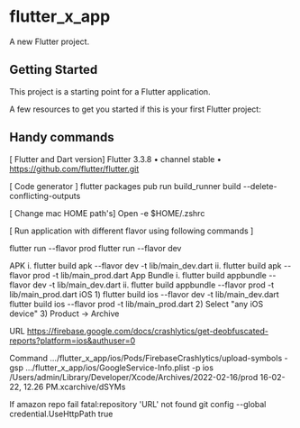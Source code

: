 # flutter_x_app

A new Flutter project.

## Getting Started

This project is a starting point for a Flutter application.

A few resources to get you started if this is your first Flutter project:

## Handy commands

[ Flutter and Dart version]
Flutter 3.3.8 • channel stable • <https://github.com/flutter/flutter.git>

[ Code generator ]
flutter packages pub run build_runner build --delete-conflicting-outputs

[ Change mac HOME path's]
Open -e $HOME/.zshrc

[ Run application with different flavor using following commands ]

flutter run --flavor prod
flutter run --flavor dev

APK
   i. flutter build apk --flavor dev -t lib/main_dev.dart
   ii. flutter build apk --flavor prod -t lib/main_prod.dart
App Bundle
   i. flutter build appbundle --flavor dev -t lib/main_dev.dart
   ii. flutter build appbundle --flavor prod -t lib/main_prod.dart
iOS
   1)
      flutter build ios --flavor dev -t lib/main_dev.dart
      flutter build ios --flavor prod -t lib/main_prod.dart
   2)
      Select "any iOS device"
   3)
      Product -> Archive


URL
<https://firebase.google.com/docs/crashlytics/get-deobfuscated-reports?platform=ios&authuser=0>

Command
.../flutter_x_app/ios/Pods/FirebaseCrashlytics/upload-symbols -gsp .../flutter_x_app/ios/GoogleService-Info.plist -p ios /Users/admin/Library/Developer/Xcode/Archives/2022-02-16/prod 16-02-22, 12.26 PM.xcarchive/dSYMs

If amazon repo fail fatal:repository 'URL' not found
git config --global credential.UseHttpPath true
